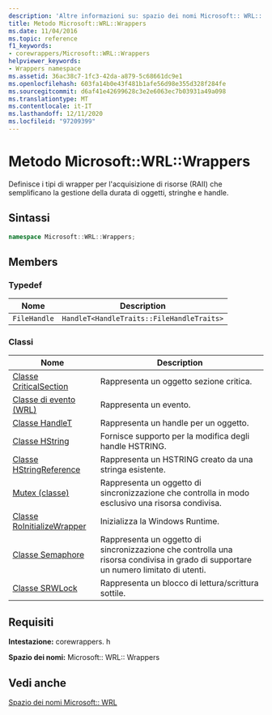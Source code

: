 ```yaml
---
description: 'Altre informazioni su: spazio dei nomi Microsoft:: WRL:: Wrappers'
title: Metodo Microsoft::WRL::Wrappers
ms.date: 11/04/2016
ms.topic: reference
f1_keywords:
- corewrappers/Microsoft::WRL::Wrappers
helpviewer_keywords:
- Wrappers namespace
ms.assetid: 36ac38c7-1fc3-42da-a879-5c68661dc9e1
ms.openlocfilehash: 603fa14b0e43f481b1afe56d98e355d328f284fe
ms.sourcegitcommit: d6af41e42699628c3e2e6063ec7b03931a49a098
ms.translationtype: MT
ms.contentlocale: it-IT
ms.lasthandoff: 12/11/2020
ms.locfileid: "97209399"
---
```

# <a name="microsoftwrlwrappers-namespace"></a>Metodo Microsoft::WRL::Wrappers

Definisce i tipi di wrapper per l'acquisizione di risorse (RAII) che semplificano la gestione della durata di oggetti, stringhe e handle.

## <a name="syntax"></a>Sintassi

```cpp
namespace Microsoft::WRL::Wrappers;
```

## <a name="members"></a>Members

### <a name="typedefs"></a>Typedef

|Nome|Description|
|----------|-----------------|
|`FileHandle`|`HandleT<HandleTraits::FileHandleTraits>`|

### <a name="classes"></a>Classi

|Nome|Description|
|----------|-----------------|
|[Classe CriticalSection](criticalsection-class.md)|Rappresenta un oggetto sezione critica.|
|[Classe di evento (WRL)](event-class-wrl.md)|Rappresenta un evento.|
|[Classe HandleT](handlet-class.md)|Rappresenta un handle per un oggetto.|
|[Classe HString](hstring-class.md)|Fornisce supporto per la modifica degli handle HSTRING.|
|[Classe HStringReference](hstringreference-class.md)|Rappresenta un HSTRING creato da una stringa esistente.|
|[Mutex (classe)](mutex-class.md)|Rappresenta un oggetto di sincronizzazione che controlla in modo esclusivo una risorsa condivisa.|
|[Classe RoInitializeWrapper](roinitializewrapper-class.md)|Inizializza la Windows Runtime.|
|[Classe Semaphore](semaphore-class.md)|Rappresenta un oggetto di sincronizzazione che controlla una risorsa condivisa in grado di supportare un numero limitato di utenti.|
|[Classe SRWLock](srwlock-class.md)|Rappresenta un blocco di lettura/scrittura sottile.|

## <a name="requirements"></a>Requisiti

**Intestazione:** corewrappers. h

**Spazio dei nomi:** Microsoft:: WRL:: Wrappers

## <a name="see-also"></a>Vedi anche

[Spazio dei nomi Microsoft:: WRL](microsoft-wrl-namespace.md)
